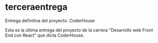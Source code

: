 # terceraentrega
Entrega definitiva del proyecto. CoderHouse


Esta es la última entrega del proyecto de la carrera "Desarrollo web Front End con React" que dicta CoderHouse.
